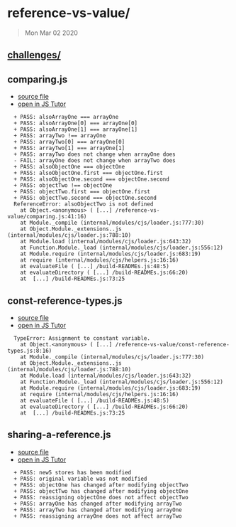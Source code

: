 
# reference-vs-value/

> Mon Mar 02 2020

## [challenges/](challenges/)

## comparing.js
* [source file](./comparing.js)
* [open in JS Tutor](http://www.pythontutor.com/live.html#code=%2F%2F%20comparing%20objects%20and%20arrays%20with%20%3D%3D%3D%20is%20based%20on%20reference%0A%2F%2F%20comparisons%20are%20true%20when%20they%20reference%20the%20same%20thing%20in%20memory%0A%2F%2F%20psst.%20JS%20Tutor%20will%20help%20a%20lot%20with%20this%20example%0A%0A%2F%2F%20examples%20with%20arrays%0A%0Aconst%20arrayOne%20%3D%20%5B'hi'%2C%20'bye'%5D%3B%0Aconst%20alsoArrayOne%20%3D%20arrayOne%3B%0Aconsole.assert%28alsoArrayOne%20%3D%3D%3D%20arrayOne%2C%20'alsoArrayOne%20%3D%3D%3D%20arrayOne'%29%3B%0Aconsole.assert%28alsoArrayOne%5B0%5D%20%3D%3D%3D%20arrayOne%5B0%5D%2C%20'alsoArrayOne%5B0%5D%20%3D%3D%3D%20arrayOne%5B0%5D'%29%3B%0Aconsole.assert%28alsoArrayOne%5B1%5D%20%3D%3D%3D%20arrayOne%5B1%5D%2C%20'alsoArrayOne%5B1%5D%20%3D%3D%3D%20arrayOne%5B1%5D'%29%3B%0A%0A%2F%2F%20two%20arrays%20with%20the%20same%20values%20do%20not%20compare%20to%20true%0Aconst%20arrayTwo%20%3D%20%5B'hi'%2C%20'bye'%5D%3B%0Aconsole.assert%28arrayTwo%20!%3D%3D%20arrayOne%2C%20'arrayTwo%20!%3D%3D%20arrayOne'%29%3B%0Aconsole.assert%28arrayTwo%5B0%5D%20%3D%3D%3D%20arrayOne%5B0%5D%2C%20'arrayTwo%5B0%5D%20%3D%3D%3D%20arrayOne%5B0%5D'%29%3B%0Aconsole.assert%28arrayTwo%5B1%5D%20%3D%3D%3D%20arrayOne%5B1%5D%2C%20'arrayTwo%5B1%5D%20%3D%3D%3D%20arrayOne%5B1%5D'%29%3B%0A%0AalsoArrayOne.push%28'mega'%29%3B%0Aconsole.assert%28arrayTwo%5B2%5D%20%3D%3D%3D%20undefined%2C%20'arrayTwo%20does%20not%20change%20when%20arrayOne%20does'%29%3B%0AarrayTwo.push%28'huh%3F'%29%3B%0Aconsole.assert%28arrayOne%5B2%5D%20%3D%3D%3D%20undefined%2C%20'arrayOne%20does%20not%20change%20when%20arrayTwo%20does'%29%3B%0A%0A%2F%2F%20examples%20with%20objects%0A%0Aconst%20objectOne%20%3D%20%7B%20first%3A%20'hi'%2C%20second%3A%20'bye'%20%7D%3B%0Aconst%20alsoObjectOne%20%3D%20objectOne%3B%0Aconsole.assert%28alsoObjectOne%20%3D%3D%3D%20objectOne%2C%20'alsoObjectOne%20%3D%3D%3D%20objectOne'%29%3B%0Aconsole.assert%28alsoObjectOne.first%20%3D%3D%3D%20objectOne.first%2C%20'alsoObjectOne.first%20%3D%3D%3D%20objectOne.first'%29%3B%0Aconsole.assert%28alsoObjectOne.second%20%3D%3D%3D%20objectOne.second%2C%20'alsoObjectOne.second%20%3D%3D%3D%20objectOne.second'%29%3B%0A%0A%0A%2F%2F%20two%20objects%20with%20the%20same%20values%20do%20not%20compare%20to%20true%0Aconst%20objectTwo%20%3D%20%7B%20first%3A%20'hi'%2C%20second%3A%20'bye'%20%7D%3B%0Aconsole.assert%28objectTwo%20!%3D%3D%20objectOne%2C%20'objectTwo%20!%3D%3D%20objectOne'%29%3B%0Aconsole.assert%28objectTwo.first%20%3D%3D%3D%20objectOne.first%2C%20'objectTwo.first%20%3D%3D%3D%20objectOne.first'%29%3B%0Aconsole.assert%28objectTwo.second%20%3D%3D%3D%20objectOne.second%2C%20'objectTwo.second%20%3D%3D%3D%20objectOne.second'%29%3B%0A%0A%0AalsoObjectOne.m%20%3D%20'ega'%3B%0Aconsole.assert%28alsoObjectTwo.m%20%3D%3D%3D%20undefined%2C%20'objectTwo%20does%20not%20change%20when%20objectOne%20does'%29%3B%0AobjectTwo.h%20%3D%20'uh%3F'%3B%0Aconsole.assert%28objectOne.h%20%3D%3D%3D%20undefined%2C%20'objectOne%20does%20not%20change%20when%20objectTwo%20does'%29%3B%0A&cumulative=false&curInstr=2&heapPrimitives=nevernest&mode=display&origin=opt-live.js&py=js&rawInputLstJSON=%5B%5D&textReferences=false)
```
  + PASS: alsoArrayOne === arrayOne
  + PASS: alsoArrayOne[0] === arrayOne[0]
  + PASS: alsoArrayOne[1] === arrayOne[1]
  + PASS: arrayTwo !== arrayOne
  + PASS: arrayTwo[0] === arrayOne[0]
  + PASS: arrayTwo[1] === arrayOne[1]
  + PASS: arrayTwo does not change when arrayOne does
  - FAIL: arrayOne does not change when arrayTwo does
  + PASS: alsoObjectOne === objectOne
  + PASS: alsoObjectOne.first === objectOne.first
  + PASS: alsoObjectOne.second === objectOne.second
  + PASS: objectTwo !== objectOne
  + PASS: objectTwo.first === objectOne.first
  + PASS: objectTwo.second === objectOne.second
  ReferenceError: alsoObjectTwo is not defined
    at Object.<anonymous> ( [...] /reference-vs-value/comparing.js:41:16)
    at Module._compile (internal/modules/cjs/loader.js:777:30)
    at Object.Module._extensions..js (internal/modules/cjs/loader.js:788:10)
    at Module.load (internal/modules/cjs/loader.js:643:32)
    at Function.Module._load (internal/modules/cjs/loader.js:556:12)
    at Module.require (internal/modules/cjs/loader.js:683:19)
    at require (internal/modules/cjs/helpers.js:16:16)
    at evaluateFile ( [...] /build-READMEs.js:48:5)
    at evaluateDirectory ( [...] /build-READMEs.js:66:20)
    at  [...] /build-READMEs.js:73:25
```

## const-reference-types.js
* [source file](./const-reference-types.js)
* [open in JS Tutor](http://www.pythontutor.com/live.html#code=%2F%2F%20using%20const%20with%20arrays%20and%20objects%20is%20like%20locking%20a%20bag%0A%2F%2F%20%20someone%20can't%20steal%20your%20bag%20because%20it's%20locked%20in%20place%0A%2F%2F%20%20but%20they%20can%20still%20take%20things%20out%20or%20put%20things%20in%0A%0Aconst%20constantObject%20%3D%20%7B%20a%3A%202%20%7D%3B%0AconstantObject.a%20%3D%203%3B%20%2F%2F%20no%20error%0AconstantObject.b%20%3D%204%3B%20%2F%2F%20no%20error%0AconstantObject%20%3D%20%7B%20a%3A%203%20%7D%3B%20%2F%2F%20error!%0A%0Aconst%20constantArray%20%3D%20%5B4%5D%3B%0AconstantArray%5B0%5D%20%3D%206%3B%20%2F%2F%20no%20error%0AconstantArray%5B1%5D%20%3D%207%3B%20%2F%2F%20no%20error%0AconstantArray%20%3D%20%5B6%5D%3B%20%2F%2F%20error!%0A&cumulative=false&curInstr=2&heapPrimitives=nevernest&mode=display&origin=opt-live.js&py=js&rawInputLstJSON=%5B%5D&textReferences=false)
```
  TypeError: Assignment to constant variable.
    at Object.<anonymous> ( [...] /reference-vs-value/const-reference-types.js:8:16)
    at Module._compile (internal/modules/cjs/loader.js:777:30)
    at Object.Module._extensions..js (internal/modules/cjs/loader.js:788:10)
    at Module.load (internal/modules/cjs/loader.js:643:32)
    at Function.Module._load (internal/modules/cjs/loader.js:556:12)
    at Module.require (internal/modules/cjs/loader.js:683:19)
    at require (internal/modules/cjs/helpers.js:16:16)
    at evaluateFile ( [...] /build-READMEs.js:48:5)
    at evaluateDirectory ( [...] /build-READMEs.js:66:20)
    at  [...] /build-READMEs.js:73:25
```

## sharing-a-reference.js
* [source file](./sharing-a-reference.js)
* [open in JS Tutor](http://www.pythontutor.com/live.html#code=%2F%2F%20primitives%20are%20stored%20%22by%20value%22%2C%20connected%20to%20one%20variable%0A%2F%2F%20%20assigning%20a%20primitive%20to%20a%20new%20variable%20makes%20a%20copy%20of%20it%0A%2F%2F%20%20modifying%20the%20new%20variable%20does%20not%20change%20the%20old%20one%0A%0Aconst%20number5%20%3D%205%3B%0Alet%20new5%20%3D%20number5%3B%0Anew5%20%3D%20new5%20%2B%201%3B%0Aconsole.assert%28new5%20%3D%3D%3D%206%2C%20'new5%20stores%20has%20been%20modified'%29%3B%0Aconsole.assert%28number5%20%3D%3D%3D%205%2C%20'original%20variable%20was%20not%20modified'%29%3B%0A%0A%0A%2F%2F%20objects%20%26%20arrays%20are%20stored%20by%20reference%0A%2F%2F%20%20both%20variables%20reference%20the%20same%20object%20in%20memory%0A%2F%2F%20%20modifying%20on%20variable%20changes%20both%0A%0Alet%20objectOne%20%3D%20%7B%7D%3B%0Aconst%20objectTwo%20%3D%20objectOne%3B%0AobjectTwo.x%20%3D%206%3B%0Aconsole.assert%28objectOne.x%20%3D%3D%3D%206%2C%20'objectOne%20has%20changed%20after%20modifying%20objectTwo'%29%3B%0AobjectOne.y%20%3D%20'hi!'%3B%0Aconsole.assert%28objectTwo.y%20%3D%3D%3D%20'hi!'%2C%20'objectTwo%20has%20changed%20after%20modifying%20objectOne'%29%3B%0AobjectOne%20%3D%20undefined%3B%0Aconsole.assert%28objectTwo%20!%3D%3D%20undefined%2C%20'reassigning%20objectOne%20does%20not%20affect%20objectTwo'%29%3B%0A%0Alet%20arrayOne%20%3D%20%5B%5D%3B%0Aconst%20arrayTwo%20%3D%20arrayOne%3B%0AarrayTwo%5B0%5D%20%3D%207%3B%0Aconsole.assert%28arrayOne%5B0%5D%20%3D%3D%3D%207%2C%20'arrayOne%20has%20changed%20after%20modifying%20arrayTwo'%29%3B%0AarrayOne%5B1%5D%20%3D%20'bye!'%3B%0Aconsole.assert%28arrayTwo%5B1%5D%20%3D%3D%3D%20'bye!'%2C%20'arrayTwo%20has%20changed%20after%20modifying%20arrayOne'%29%3B%0AarrayOne%20%3D%20undefined%3B%0Aconsole.assert%28arrayTwo%20!%3D%3D%20undefined%2C%20'reassigning%20arrayOne%20does%20not%20affect%20arrayTwo'%29%3B%0A%0A%0A&cumulative=false&curInstr=2&heapPrimitives=nevernest&mode=display&origin=opt-live.js&py=js&rawInputLstJSON=%5B%5D&textReferences=false)
```
  + PASS: new5 stores has been modified
  + PASS: original variable was not modified
  + PASS: objectOne has changed after modifying objectTwo
  + PASS: objectTwo has changed after modifying objectOne
  + PASS: reassigning objectOne does not affect objectTwo
  + PASS: arrayOne has changed after modifying arrayTwo
  + PASS: arrayTwo has changed after modifying arrayOne
  + PASS: reassigning arrayOne does not affect arrayTwo
```

